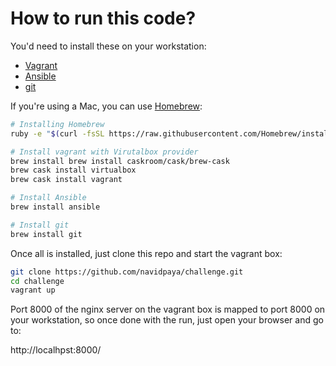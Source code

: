 # How to run this code?
You'd need to install these on your workstation:
* [Vagrant](https://www.vagrantup.com/downloads.html)
* [Ansible](http://docs.ansible.com/intro_installation.html)
* [git](http://git-scm.com/)

If you're using a Mac, you can use [Homebrew](http://brew.sh/):

```bash
# Installing Homebrew
ruby -e "$(curl -fsSL https://raw.githubusercontent.com/Homebrew/install/master/install)"
```

```bash
# Install vagrant with Virutalbox provider
brew install brew install caskroom/cask/brew-cask
brew cask install virtualbox
brew cask install vagrant
```

```bash
# Install Ansible
brew install ansible
```

```bash
# Install git
brew install git
```

Once all is installed, just clone this repo and start the vagrant box:

```bash
git clone https://github.com/navidpaya/challenge.git
cd challenge
vagrant up
```

Port 8000 of the nginx server on the vagrant box is mapped to port 8000 on your workstation, so once done with the run, just open your browser and go to:

http://localhpst:8000/
